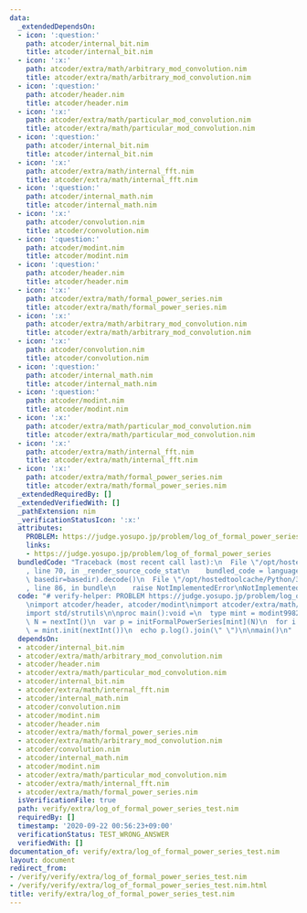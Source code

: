 ```yaml
---
data:
  _extendedDependsOn:
  - icon: ':question:'
    path: atcoder/internal_bit.nim
    title: atcoder/internal_bit.nim
  - icon: ':x:'
    path: atcoder/extra/math/arbitrary_mod_convolution.nim
    title: atcoder/extra/math/arbitrary_mod_convolution.nim
  - icon: ':question:'
    path: atcoder/header.nim
    title: atcoder/header.nim
  - icon: ':x:'
    path: atcoder/extra/math/particular_mod_convolution.nim
    title: atcoder/extra/math/particular_mod_convolution.nim
  - icon: ':question:'
    path: atcoder/internal_bit.nim
    title: atcoder/internal_bit.nim
  - icon: ':x:'
    path: atcoder/extra/math/internal_fft.nim
    title: atcoder/extra/math/internal_fft.nim
  - icon: ':question:'
    path: atcoder/internal_math.nim
    title: atcoder/internal_math.nim
  - icon: ':x:'
    path: atcoder/convolution.nim
    title: atcoder/convolution.nim
  - icon: ':question:'
    path: atcoder/modint.nim
    title: atcoder/modint.nim
  - icon: ':question:'
    path: atcoder/header.nim
    title: atcoder/header.nim
  - icon: ':x:'
    path: atcoder/extra/math/formal_power_series.nim
    title: atcoder/extra/math/formal_power_series.nim
  - icon: ':x:'
    path: atcoder/extra/math/arbitrary_mod_convolution.nim
    title: atcoder/extra/math/arbitrary_mod_convolution.nim
  - icon: ':x:'
    path: atcoder/convolution.nim
    title: atcoder/convolution.nim
  - icon: ':question:'
    path: atcoder/internal_math.nim
    title: atcoder/internal_math.nim
  - icon: ':question:'
    path: atcoder/modint.nim
    title: atcoder/modint.nim
  - icon: ':x:'
    path: atcoder/extra/math/particular_mod_convolution.nim
    title: atcoder/extra/math/particular_mod_convolution.nim
  - icon: ':x:'
    path: atcoder/extra/math/internal_fft.nim
    title: atcoder/extra/math/internal_fft.nim
  - icon: ':x:'
    path: atcoder/extra/math/formal_power_series.nim
    title: atcoder/extra/math/formal_power_series.nim
  _extendedRequiredBy: []
  _extendedVerifiedWith: []
  _pathExtension: nim
  _verificationStatusIcon: ':x:'
  attributes:
    PROBLEM: https://judge.yosupo.jp/problem/log_of_formal_power_series
    links:
    - https://judge.yosupo.jp/problem/log_of_formal_power_series
  bundledCode: "Traceback (most recent call last):\n  File \"/opt/hostedtoolcache/Python/3.8.5/x64/lib/python3.8/site-packages/onlinejudge_verify/documentation/build.py\"\
    , line 70, in _render_source_code_stat\n    bundled_code = language.bundle(stat.path,\
    \ basedir=basedir).decode()\n  File \"/opt/hostedtoolcache/Python/3.8.5/x64/lib/python3.8/site-packages/onlinejudge_verify/languages/nim.py\"\
    , line 86, in bundle\n    raise NotImplementedError\nNotImplementedError\n"
  code: "# verify-helper: PROBLEM https://judge.yosupo.jp/problem/log_of_formal_power_series\n\
    \nimport atcoder/header, atcoder/modint\nimport atcoder/extra/math/formal_power_series\n\
    import std/strutils\n\nproc main():void =\n  type mint = modint998244353\n  let\
    \ N = nextInt()\n  var p = initFormalPowerSeries[mint](N)\n  for i in 0..<N: p[i]\
    \ = mint.init(nextInt())\n  echo p.log().join(\" \")\n\nmain()\n"
  dependsOn:
  - atcoder/internal_bit.nim
  - atcoder/extra/math/arbitrary_mod_convolution.nim
  - atcoder/header.nim
  - atcoder/extra/math/particular_mod_convolution.nim
  - atcoder/internal_bit.nim
  - atcoder/extra/math/internal_fft.nim
  - atcoder/internal_math.nim
  - atcoder/convolution.nim
  - atcoder/modint.nim
  - atcoder/header.nim
  - atcoder/extra/math/formal_power_series.nim
  - atcoder/extra/math/arbitrary_mod_convolution.nim
  - atcoder/convolution.nim
  - atcoder/internal_math.nim
  - atcoder/modint.nim
  - atcoder/extra/math/particular_mod_convolution.nim
  - atcoder/extra/math/internal_fft.nim
  - atcoder/extra/math/formal_power_series.nim
  isVerificationFile: true
  path: verify/extra/log_of_formal_power_series_test.nim
  requiredBy: []
  timestamp: '2020-09-22 00:56:23+09:00'
  verificationStatus: TEST_WRONG_ANSWER
  verifiedWith: []
documentation_of: verify/extra/log_of_formal_power_series_test.nim
layout: document
redirect_from:
- /verify/verify/extra/log_of_formal_power_series_test.nim
- /verify/verify/extra/log_of_formal_power_series_test.nim.html
title: verify/extra/log_of_formal_power_series_test.nim
---
```

